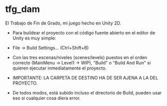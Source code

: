 # tfg_dam
El Trabajo de Fin de Grado, mi juego hecho en Unity 2D.

- Para buildear el proyecto con el código fuente abierto en el editor de Unity es muy simple:
- File -> Build Settings... (Ctrl+Shift+B)
- Con las tres escenas/niveles (scenes/levels) puestos en el orden correcto (MainMenu -> Level1 -> WIP), "Build" o "Build And Run" si quieren ejecutar inmediatamente el proyecto.
- IMPORTANTE: LA CARPETA DE DESTINO HA DE SER AJENA A LA DEL PROYECTO.

- De todos modos, está subido incluso el directorio de Build, pueden usar eso si cualquier cosa diera error.
